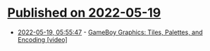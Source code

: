 # [Published on 2022-05-19](index.md)

* [2022-05-19, 05:55:47](https://news.ycombinator.com/item?id=31431233) - [GameBoy Graphics: Tiles, Palettes, and Encoding [video]](https://www.youtube.com/watch?v=txkHN6izK2Y)
